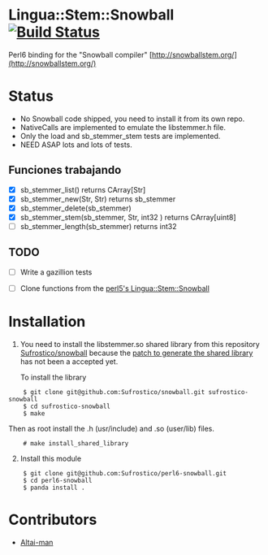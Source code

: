 # Lingua::Stem::Snowball [![Build Status](https://travis-ci.org/Sufrostico/perl6-snowball.svg?branch=master)](https://travis-ci.org/Sufrostico/perl6-snowball)

Perl6 binding for the "Snowball compiler"
[http://snowballstem.org/](http://snowballstem.org/)

# Status

  - No Snowball code shipped, you need to install it from its own repo.
  - NativeCalls are implemented to emulate the libstemmer.h file.
  - Only the load and sb_stemmer_stem tests are implemented.
  - NEED ASAP lots and lots of tests.

## Funciones trabajando

- [x] sb_stemmer_list() returns CArray[Str]
- [x] sb_stemmer_new(Str, Str) returns sb_stemmer
- [x] sb_stemmer_delete(sb_stemmer)
- [x] sb_stemmer_stem(sb_stemmer, Str, int32 ) returns CArray[uint8]
- [ ] sb_stemmer_length(sb_stemmer) returns int32

## TODO
- [ ] Write a gazillion tests
- [ ] Clone functions from the [perl5's Lingua::Stem::Snowball](https://metacpan.org/pod/Lingua::Stem::Snowball)


  
# Installation 

1. You need to install the libstemmer.so shared library from this repository
    [Sufrostico/snowball](https://github.com/Sufrostico/snowball) because the
    [patch to generate the shared
    library](https://github.com/snowballstem/snowball/pull/35) has not been
   a accepted yet.

    To install the library

```
    $ git clone git@github.com:Sufrostico/snowball.git sufrostico-snowball
    $ cd sufrostico-snowball
    $ make
```

Then as root install the .h (usr/include) and .so (user/lib) files.

```
    # make install_shared_library
```

2. Install this module

```
    $ git clone git@github.com:Sufrostico/perl6-snowball.git
    $ cd perl6-snowball
    $ panda install .
```

# Contributors

  - [Altai-man](https://github.com/Altai-man) 
